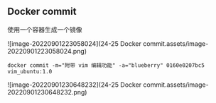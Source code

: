 ## Docker commit

使用一个容器生成一个镜像

![image-20220901223058024](24-25 Docker commit.assets/image-20220901223058024.png)

 

`docker commit -m="附带 vim 编辑功能" -a="blueberry" 0160e0207bc5 vim_ubuntu:1.0`

![image-20220901230648232](24-25 Docker commit.assets/image-20220901230648232.png)




